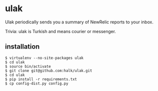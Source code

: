 ulak
====

Ulak periodically sends you a summary of NewRelic reports to your inbox.

Trivia: ulak is Turkish and means courier or messenger.

installation
------------

    $ virtualenv --no-site-packages ulak
    $ cd ulak
    $ source bin/activate
    $ git clone git@github.com:halk/ulak.git
    $ cd ulak
    $ pip install -r requirements.txt
    $ cp config-dist.py config.py